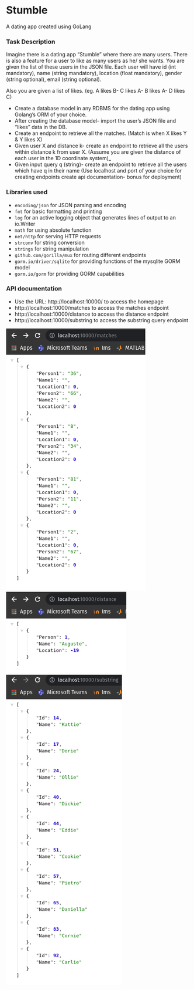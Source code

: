 # Stumble
A dating app created using GoLang
### Task Description
Imagine there is a dating app “Stumble” where there are many
users. There is also a feature for a user to like as many users as he/
she wants. You are given the list of these users in the JSON file.
Each user will have id (int mandatory), name (string mandatory),
location (float mandatory), gender (string optional), email (string
optional).

Also you are given a list of likes. (eg. A likes B- C likes A- B likes A- D
likes C)
- Create a database model in any RDBMS for the dating app
using Golang’s ORM of your choice.
- After creating the database model- import the user’s JSON file
and “likes” data in the DB. 
- Create an endpoint to retrieve all the matches. (Match is when X
likes Y & Y likes X) 
- Given user X and distance k- create an endpoint to retrieve all
the users within distance k from user X. (Assume you are given the
distance of each user in the 1D coordinate system)_
- Given input query q (string)- create an endpoint to retrieve all the
users which have q in their name
(Use localhost and port of your choice for creating endpoints
create api documentation- bonus for deployment)

### Libraries used
- `encoding/json` for JSON parsing and encoding
- `fmt` for basic formatting and printing 
- `log` for an active logging object that generates lines of output to an io.Writer
- `math` for using absolute function
- `net/http` for serving HTTP requests
- `strconv` for string conversion
- `strings` for string manipulation
- `github.com/gorilla/mux` for routing different endpoints 
- `gorm.io/driver/sqlite` for providing functions of the mysqlite GORM model
- `gorm.io/gorm` for providing GORM capabilities

### API documentation
- Use the URL: http://localhost:10000/ to access the homepage
- http://localhost:10000/matches to access the matches endpoint
- http://localhost:10000/distance to access the distance endpoint
- http://localhost:10000/substring to access the substring query endpoint


![Matches](Screenshots/Matches.png)
<br/>
![Distance](Screenshots/Distance.png)
<br/>
![Substring](Screenshots/Substring.png)
